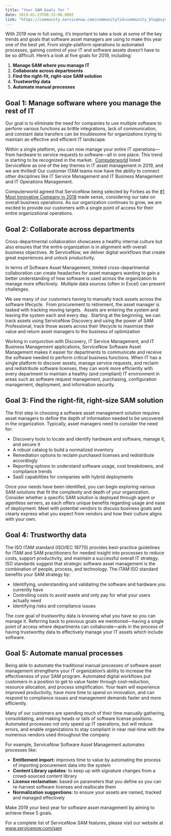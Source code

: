 ```yaml
---
title: "Your SAM Goals for "
date: 2019-01-23T00:33:00.000Z
link: "https://community.servicenow.com/community?id=community_blog&sys_id=39adf793dbcf27409a64e15b8a9619a7"
---
```

<p class="p1">With 2019 now in full swing, it’s important to take a look at some of the key trends and goals that software asset managers are using to make this year one of the best yet. From single-platform operations to automated processes, gaining control of your IT and software assets doesn’t have to be so difficult. Here’s a look at five goals for 2019, including:</p>
<ol class="ol1"><li class="li3"><strong>Manage SAM where you manage IT</strong></li><li class="li3"><strong>Collaborate across departments</strong></li><li class="li3"><strong>Find the right-fit, right-size SAM solution</strong></li><li class="li3"><strong>Trustworthy data</strong></li><li class="li3"><strong>Automate manual processes</strong></li></ol>
<h2 class="p4"><strong>Goal 1: Manage software where you manage the rest of IT</strong></h2>
<p class="p3">Our goal is to eliminate the need for companies to use multiple software to perform various functions as brittle integrations, lack of communication, and constant data transfers can be troublesome for organizations trying to maintain an effective and efficient IT landscape.</p>
<p class="p3">Within a single platform, you can now manage your entire IT operations—from hardware to service requests to software—all in one place. This trend is starting to be recognized in the market.<span class="Apple-converted-space">  </span><a href="https://www.computerworld.dk/art/245927/fem-vigtige-teamer-i-it-asset-management-i-2019-som-du-ikke-vil-gaa-glip-af" rel="nofollow"><span class="s1">Computerworld</span></a> listed ServiceNow as one of the key themes in IT asset management in 2019, and we are thrilled! Our customer ITAM teams now have the ability to connect other disciplines like IT Service Management and IT Business Management and IT Operations Management.<span class="Apple-converted-space"> </span></p>
<p class="p3">Computerworld agreed that ServiceNow being selected by Forbes as the <a href="https://www.forbes.com/sites/forbespr/2018/05/29/forbes-releases-eighth-annual-list-of-the-worlds-most-innovative-companies/%22%20%5Cl%20%22382abdb32c95" rel="nofollow"><span class="s1">#1 Most Innovative Company in 2018</span></a> made sense, considering our take on overall business operations. As our organization continues to grow, we are excited to provide our customers with a single point of access for their entire organizational operations.</p>
<h2 class="p4"><strong>Goal 2: Collaborate across departments</strong></h2>
<p class="p3">Cross-departmental collaboration showcases a healthy internal culture but also ensures that the entire organization is in alignment with overall business objectives. At ServiceNow, we deliver digital workflows that create great experiences and unlock productivity.</p>
<p class="p3">In terms of Software Asset Management, limited cross-departmental collaboration can create headaches for asset managers wanting to gain a better understanding of how software is used across the organization to manage more effectively.<span class="Apple-converted-space">  </span>Multiple data sources (often in Excel) can present challenges.</p>
<p class="p3">We see many of our customers having to manually track assets across the software lifecycle.<span class="Apple-converted-space">  </span>From procurement to retirement, the asset manager is tasked with tracking moving targets.<span class="Apple-converted-space">  </span>Assets are entering the system and leaving the system each and every day.<span class="Apple-converted-space">  </span>Starting at the beginning, we can track assets using ServiceNow Discovery and using the power of SAM Professional, track those assets across their lifecycle to maximize their value and return asset managers to the business of optimization </p>
<p class="p3">Working in conjunction with Discovery, IT Service Management, and IT Business Management applications, ServiceNow Software Asset Management makes it easier for departments to communicate and receive the software needed to perform critical business functions. When IT has a single platform to discover assets, manage service requests, and reclaim and redistribute software licenses, they can work more efficiently with every department to maintain a healthy (and compliant) IT environment in areas such as software request management, purchasing, configuration management, deployment, and information security.</p>
<h2 class="p4"><strong>Goal 3: Find the right-fit, right-size SAM solution</strong></h2>
<p class="p3">The first step in choosing a software asset management solution requires asset managers to define the depth of information needed to be uncovered in the organization. Typically, asset managers need to consider the need for:</p>
<ul class="ul1"><li class="li3">Discovery tools to locate and identify hardware and software, manage it, and secure it</li><li class="li3">A robust catalog to build a normalized inventory</li><li class="li3">Remediation options to reclaim purchased licenses and redistribute accordingly</li><li class="li3">Reporting options to understand software usage, cost breakdowns, and compliance trends</li><li class="li3">SaaS capabilities for companies with hybrid deployments</li></ul>
<p class="p3">Once your needs have been identified, you can begin exploring various SAM solutions that fit the complexity and depth of your organization. Consider whether a specific SAM solution is deployed through agent or agentless servers, as each offers unique benefits regarding usage and ease of deployment. Meet with potential vendors to discuss business goals and clearly express what you expect from vendors and how their culture aligns with your own.</p>
<h2 class="p4"><strong>Goal 4: Trustworthy data</strong></h2>
<p class="p3">The ISO ITAM standard (ISO/IEC 19770) provides best-practice guidelines for ITAM and SAM practitioners for needed insight into processes to reduce costs, support productivity, and maintain a successful overall IT strategy. ISO standards suggest that strategic software asset management is the combination of people, process, and technology. The ITAM ISO standard benefits your SAM strategy by:</p>
<ul class="ul1"><li class="li3">Identifying, understanding and validating the software and hardware you currently have</li><li class="li3">Controlling costs to avoid waste and only pay for what your users actually need</li><li class="li3">Identifying risks and compliance issues</li></ul>
<p class="p3">The core goal of trustworthy data is knowing what you have so you can manage it. Referring back to previous goals we mentioned—having a single point of access where departments can collaborate—aids in the process of having trustworthy data to effectively manage your IT assets which include software.</p>
<h2 class="p4"><strong>Goal 5: Automate manual processes</strong></h2>
<p class="p3">Being able to automate the traditional manual processes of software asset management strengthens your IT organization’s ability to increase the effectiveness of your SAM program. Automated digital workflows put customers in a position to get to value faster through cost-reduction, resource allocation, and process simplification. Your team will experience improved productivity, have more time to spend on innovation, and can respond to compliance issues and management demands faster and more efficiently.</p>
<p class="p3">Many of our customers are spending much of their time manually gathering, consolidating, and making heads or tails of software license positions. Automated processes not only speed up IT operations, but will reduce errors, and enable organizations to stay compliant in near real-time with the numerous vendors used throughout the company.</p>
<p class="p3">For example, ServiceNow Software Asset Management automates processes like:</p>
<ul class="ul1"><li class="li3"><strong>Entitlement import:</strong> improves time to value by automating the process of importing procurement data into the system</li><li class="li3"><strong>Content Library updates</strong>: to keep up with signature changes from a crowd-sourced content library</li><li class="li3"><strong>License reclamation:</strong> based on parameters that you define so you can re-harvest software licenses and reallocate them</li><li class="li3"><strong>Normalization suggestions:</strong> to ensure your assets are named, tracked and managed effectively</li></ul>
<p class="p3">Make 2019 your best year for software asset management by aiming to achieve these 5 goals.</p>
<p class="p3">For a complete list of ServiceNow SAM features, please visit our website at <a href="http://www.servicenow.com/sam" rel="nofollow"><span class="s1">www.servicenow.com/sam</span></a></p>